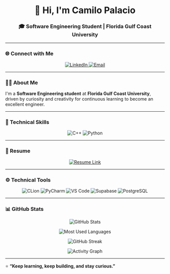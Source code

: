 <h1 align="center">👋 Hi, I'm Camilo Palacio</h1>
<h3 align="center">🎓 Software Engineering Student | Florida Gulf Coast University</h3>

---

### 🌐 Connect with Me
<p align="center">
  <a href="https://www.linkedin.com/in/camilo-palacio-249266275" target="_blank">
    <img src="https://img.shields.io/badge/LinkedIn-Camilo%20Palacio-blue?style=for-the-badge&logo=linkedin" alt="LinkedIn" />
  </a>
  <a href="mailto:cpalacio1727@eagle.fgcu.edu">
    <img src="https://img.shields.io/badge/Email-cpalacio1727%40eagle.fgcu.edu-red?style=for-the-badge&logo=gmail" alt="Email" />
  </a>
</p>

---

### 👨‍💻 About Me
I'm a **Software Engineering student** at **Florida Gulf Coast University**, driven by curiosity and creativity for continuous learning to become an excellent engineer.

---

### 🧠 Technical Skills
<p align="center">
  <img src="https://img.shields.io/badge/C++-00599C?style=for-the-badge&logo=c%2B%2B&logoColor=white" alt="C++" />
  <img src="https://img.shields.io/badge/Python-3776AB?style=for-the-badge&logo=python&logoColor=white" alt="Python" />
</p>

---

### 🧾 Resume
<p align="center">
  <a href="https://github.com/camiloprr/camiloprr/blob/main/Camilo%27s%20ultimate%20resume%203.0.pdf" target="_blank">
    <img src="https://img.shields.io/badge/My%20Resume-4285F4?style=for-the-badge&logo=adobeacrobatreader&logoColor=white" alt="Resume Link" />
  </a>
</p>

---

### ⚙️ Technical Tools
<p align="center">
  <img src="https://img.shields.io/badge/CLion-000000?style=for-the-badge&logo=clion&logoColor=white" alt="CLion" />
  <img src="https://img.shields.io/badge/PyCharm-000000?style=for-the-badge&logo=pycharm&logoColor=white" alt="PyCharm" />
  <img src="https://img.shields.io/badge/VS%20Code-0078D4?style=for-the-badge&logo=visualstudiocode&logoColor=white" alt="VS Code" />
  <img src="https://img.shields.io/badge/Supabase-3ECF8E?style=for-the-badge&logo=supabase&logoColor=white" alt="Supabase" />
  <img src="https://img.shields.io/badge/PostgreSQL-316192?style=for-the-badge&logo=postgresql&logoColor=white" alt="PostgreSQL" />
</p>

---

### 📊 GitHub Stats
<p align="center">
  <img src="https://github-readme-stats.vercel.app/api?username=camiloprr&show_icons=true&theme=tokyonight" alt="GitHub Stats" />
</p>

<p align="center">
  <img src="https://github-readme-stats.vercel.app/api/top-langs/?username=camiloprr&layout=compact&theme=tokyonight" alt="Most Used Languages" />
</p>

<p align="center">
  <img src="https://github-readme-streak-stats.herokuapp.com/?user=camiloprr&theme=tokyonight" alt="GitHub Streak" />
</p>

<p align="center">
  <img src="https://github-profile-summary-cards.vercel.app/api/cards/profile-details?username=camiloprr&theme=tokyonight" alt="Activity Graph" />
</p>

---

⭐ **“Keep learning, keep building, and stay curious.”**
